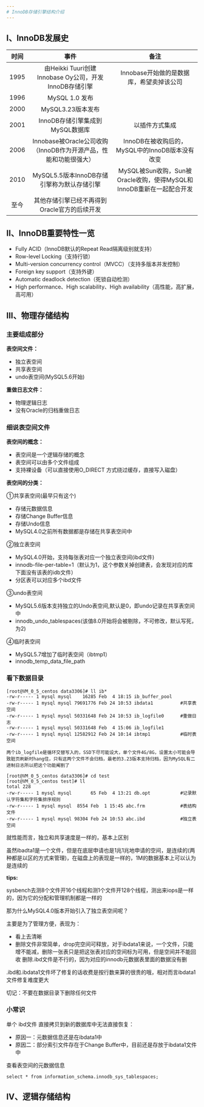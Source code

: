 ```yaml
---
# InnoDB存储引擎结构介绍
---
```


## Ⅰ、InnoDB发展史
|时间|事件|备注|
|:-:|:-:|:-:|
|1995|由Heikki Tuuri创建Innobase Oy公司，开发InnoDB存储引擎|Innobase开始做的是数据库，希望卖掉该公司|
|1996|MySQL 1.0 发布||
|2000|MySQL3.23版本发布||
|2001|InnoDB存储引擎集成到MySQL数据库|以插件方式集成|
|2006|Innobase被Oracle公司收购（InnoDB作为开源产品，性能和功能很强大）|InnoDB在被收购后的，MySQL中的InnoDB版本没有改变|
|2010|MySQL5.5版本InnoDB存储引擎称为默认存储引擎|MySQL被Sun收购，Sun被Oracle收购，使得MySQL和InnoDB重新在一起配合开发|
|至今|其他存储引擎已经不再得到Oracle官方的后续开发||

## Ⅱ、InnoDB重要特性一览
- Fully ACID（InnoDB默认的Repeat Read隔离级别就支持）
- Row-level Locking（支持行锁）
- Multi-version concurrency control（MVCC）（支持多版本并发控制）
- Foreign key support（支持外键）
- Automatic deadlock detection（死锁自动检测）
- High performance、High scalability、High availability（高性能，高扩展，高可用）

## Ⅲ、物理存储结构
### 主要组成部分

**表空间文件：**

- 独立表空间
- 共享表空间
- undo表空间(MySQL5.6开始)

**重做日志文件：**

- 物理逻辑日志
- 没有Oracle的归档重做日志

### 细说表空间文件

**表空间的概念：**

- 表空间是一个逻辑存储的概念
- 表空间可以由多个文件组成
- 支持裸设备（可以直接使用O_DIRECT 方式绕过缓存，直接写入磁盘）

**表空间的分类：**

①共享表空间(最早只有这个)
- 存储元数据信息
- 存储Change Buffer信息
- 存储Undo信息
- MySQL4.0之前所有数据都是存储在共享表空间中

②独立表空间
- MySQL4.0开始，支持每张表对应一个独立表空间(ibd文件)
- innodb-file-per-table=1（默认为1，这个参数关掉创建表，会发现对应的库下面没有该表的idb文件）
- 分区表可以对应多个ibd文件

③undo表空间
- MySQL5.6版本支持独立的Undo表空间,默认是0，即undo记录在共享表空间中
- innodb_undo_tablespaces(该值8.0开始将会被剔除，不可修改，默认写死，为2)

④临时表空间
- MySQL5.7增加了临时表空间（ibtmp1）
- innodb_temp_data_file_path

### 看下数据目录
```
[root@VM_0_5_centos data3306]# ll ib*
-rw-r----- 1 mysql mysql    16285 Feb  4 18:15 ib_buffer_pool
-rw-r----- 1 mysql mysql 79691776 Feb 24 10:53 ibdata1          #共享表空间
-rw-r----- 1 mysql mysql 50331648 Feb 24 10:53 ib_logfile0      #重做日志
-rw-r----- 1 mysql mysql 50331648 Feb  4 15:06 ib_logfile1    
-rw-r----- 1 mysql mysql 12582912 Feb 24 10:14 ibtmp1           #临时表空间

两个ib_logfile是循环交替写入的，SSD下尽可能设大，单个文件4G/8G，设置太小可能会导致脏页刷新时hang住，只有这两个文件不会归档，最老的3.23版本支持归档，因为MySQL有二进制日志所以把这个功能阉割了

[root@VM_0_5_centos data3306]# cd test
[root@VM_0_5_centos test]# ll
total 228
-rw-r----- 1 mysql mysql       65 Feb  4 13:21 db.opt           #记录默认字符集和字符集排序规则
-rw-r----- 1 mysql mysql  8554 Feb  1 15:45 abc.frm             #表结构文件
-rw-r----- 1 mysql mysql 98304 Feb 24 10:53 abc.ibd             #独立表空间
```

就性能而言，独立和共享速度是一样的，基本上区别

虽然ibadta1是一个文件，但是在底层申请也是1兆1兆地申请的空间，是连续的(两种都是以区的方式来管理)，在磁盘上的表现是一样的，1M的数据基本上可以认为是连续的

**tips:**

sysbench去测8个文件开16个线程和测1个文件开128个线程，测出来iops是一样的，因为它的分配和管理机制都是一样的

那为什么MySQL4.0版本开始引入了独立表空间呢？

主要是为了管理方便，表现为：

- 看上去清晰
- 删除文件非常简单，drop完空间可释放，对于ibdata1来说，一个文件，只能增不能减，删除一张表只是把这张表对应的空间标为可用，但是空间并不能回收
删除.ibd文件是不行的，因为对应的innodb元数据表里面的数据没有删

.ibd和.ibdata1文件坏了修复的话收费是按行数来算的很贵的哦，相对而言ibdata1文件修复难度更大

切记：不要在数据目录下删除任何文件

### 小常识
单个 ibd文件 直接拷贝到新的数据库中无法直接恢复：
- 原因一：元数据信息还是在ibdata1中
- 原因二：部分索引文件存在于Change Buffer中，目前还是存放于ibdata1文件中

查看表空间的元数据信息
```
select * from information_schema.innodb_sys_tablespaces;
```

## Ⅳ、逻辑存储结构
